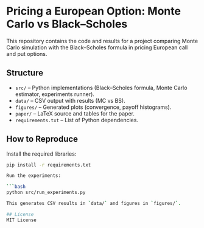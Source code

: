 # Pricing a European Option: Monte Carlo vs Black–Scholes

This repository contains the code and results for a project comparing
Monte Carlo simulation with the Black–Scholes formula in pricing
European call and put options.

## Structure
- `src/` – Python implementations (Black–Scholes formula, Monte Carlo estimator, experiments runner).
- `data/` – CSV output with results (MC vs BS).
- `figures/` – Generated plots (convergence, payoff histograms).
- `paper/` – LaTeX source and tables for the paper.
- `requirements.txt` – List of Python dependencies.

## How to Reproduce
Install the required libraries:

```bash
pip install -r requirements.txt

Run the experiments:

```bash
python src/run_experiments.py

This generates CSV results in `data/` and figures in `figures/`.

## License
MIT License
